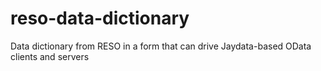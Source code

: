 reso-data-dictionary
====================

Data dictionary from RESO in a form that can drive Jaydata-based OData clients and servers
